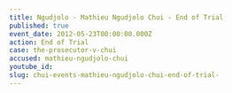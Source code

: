 ```yaml
---
title: Ngudjolo - Mathieu Ngudjolo Chui - End of Trial
published: true
event_date: 2012-05-23T00:00:00.000Z
action: End of Trial
case: the-prosecutor-v-chui
accused: mathieu-ngudjolo-chui
youtube_id:
slug: chui-events-mathieu-ngudjolo-chui-end-of-trial-
---
```



